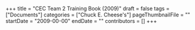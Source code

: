 +++
title = "CEC Team 2 Training Book (2009)"
draft = false
tags = ["Documents"]
categories = ["Chuck E. Cheese's"]
pageThumbnailFile = ""
startDate = "2009-00-00"
endDate = ""
contributors = []
+++
